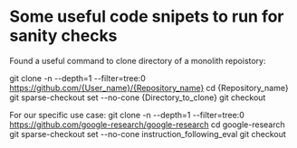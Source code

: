 # Some useful code snipets to run for sanity checks

Found a useful command to clone directory of a monolith repoistory:

git clone -n --depth=1 --filter=tree:0 \
  https://github.com/{User_name}/{Repository_name}
cd {Repository_name}
git sparse-checkout set --no-cone {Directory_to_clone}
git checkout

For our specific use case:
git clone -n --depth=1 --filter=tree:0 \
  https://github.com/google-research/google-research
cd google-research
git sparse-checkout set --no-cone instruction_following_eval
git checkout